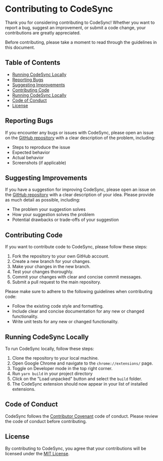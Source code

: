 # Contributing to CodeSync

Thank you for considering contributing to CodeSync! Whether you want to report a bug, suggest an improvement, or submit a code change, your contributions are greatly appreciated.

Before contributing, please take a moment to read through the guidelines in this document.

## Table of Contents

- [Running CodeSync Locally](#running-codesync-locally)
- [Reporting Bugs](#reporting-bugs)
- [Suggesting Improvements](#suggesting-improvements)
- [Contributing Code](#contributing-code)
- [Running CodeSync Locally](#running-codesync-locally)
- [Code of Conduct](#code-of-conduct)
- [License](#license)

## Reporting Bugs

If you encounter any bugs or issues with CodeSync, please open an issue on the [GitHub repository](https://github.com/username/repo/issues) with a clear description of the problem, including:

- Steps to reproduce the issue
- Expected behavior
- Actual behavior
- Screenshots (if applicable)

## Suggesting Improvements

If you have a suggestion for improving CodeSync, please open an issue on the [GitHub repository](https://github.com/3ba2ii/leet-sync/issues) with a clear description of your idea. Please provide as much detail as possible, including:

- The problem your suggestion solves
- How your suggestion solves the problem
- Potential drawbacks or trade-offs of your suggestion

## Contributing Code

If you want to contribute code to CodeSync, please follow these steps:

1. Fork the repository to your own GitHub account.
2. Create a new branch for your changes.
3. Make your changes in the new branch.
4. Test your changes thoroughly.
5. Commit your changes with clear and concise commit messages.
6. Submit a pull request to the main repository.

Please make sure to adhere to the following guidelines when contributing code:

- Follow the existing code style and formatting.
- Include clear and concise documentation for any new or changed functionality.
- Write unit tests for any new or changed functionality.

## Running CodeSync Locally

To run CodeSync locally, follow these steps:

1. Clone the repository to your local machine.
2. Open Google Chrome and navigate to the `chrome://extensions/` page.
3. Toggle on Developer mode in the top right corner.
4. Run `yarn build` in your project directory
5. Click on the "Load unpacked" button and select the `build` folder.
6. The CodeSync extension should now appear in your list of installed extensions.

## Code of Conduct

CodeSync follows the [Contributor Covenant](https://www.contributor-covenant.org/version/2/0/code_of_conduct/) code of conduct. Please review the code of conduct before contributing.

## License

By contributing to CodeSync, you agree that your contributions will be licensed under the [MIT License](LICENSE).
